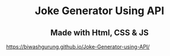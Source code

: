 <h1 align="center"> Joke Generator Using API</h1>
<h2 align="center">Made with Html, CSS & JS</h2>


https://biwashgurung.github.io/Joke-Generator-using-API/